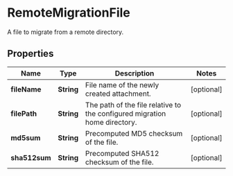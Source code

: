 

# RemoteMigrationFile

A file to migrate from a remote directory.

## Properties

Name | Type | Description | Notes
------------ | ------------- | ------------- | -------------
**fileName** | **String** | File name of the newly created attachment. |  [optional]
**filePath** | **String** | The path of the file relative to the configured migration home directory. |  [optional]
**md5sum** | **String** | Precomputed MD5 checksum of the file. |  [optional]
**sha512sum** | **String** | Precomputed SHA512 checksum of the file. |  [optional]



